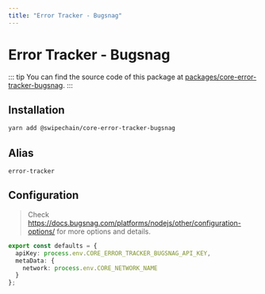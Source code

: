 ```yaml
---
title: "Error Tracker - Bugsnag"
---
```


# Error Tracker - Bugsnag

::: tip
You can find the source code of this package at [packages/core-error-tracker-bugsnag](https://github.com/Swipechain/swipechain-core/tree/develop/packages/core-error-tracker-bugsnag).
:::

## Installation

```bash
yarn add @swipechain/core-error-tracker-bugsnag
```

## Alias

`error-tracker`

## Configuration

> Check https://docs.bugsnag.com/platforms/nodejs/other/configuration-options/ for more options and details.

```ts
export const defaults = {
  apiKey: process.env.CORE_ERROR_TRACKER_BUGSNAG_API_KEY,
  metaData: {
    network: process.env.CORE_NETWORK_NAME
  }
};
```
